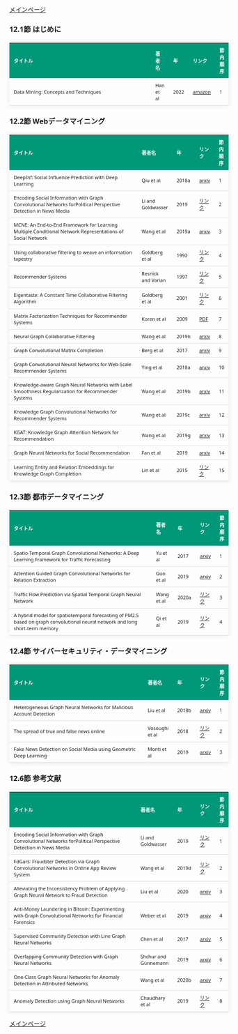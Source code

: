 
<html lang="ja">
<head>
<meta charset="UTF-8">
<title>参考文献リスト</title>
<link rel="stylesheet" type="text/css" href="https://cdn.datatables.net/1.10.24/css/jquery.dataTables.css">
<script type="text/javascript" src="https://code.jquery.com/jquery-3.5.1.js"></script>
<script type="text/javascript" src="https://cdn.datatables.net/1.10.24/js/jquery.dataTables.js"></script>
<style>
    body {
        font-family: 'Verdana', 'Segoe UI', Tahoma, Geneva, Verdana, sans-serif;
    }
    h2 {
        color: #333;
    }
    table {
        width: 100%;
        max-width: 100%;
        border-collapse: collapse;
        margin-top: 20px;
        box-shadow: 0 0 10px rgba(0, 0, 0, 0.1);
    }
    th, td {
        padding: 8px 10px;
        text-align: left;
        border-bottom: 1px solid #ddd;
        font-size: 11px;
    }
    th {
        background-color: #009879;
        color: #ffffff;
    }
    tr:hover {
        background-color: #f5f5f5;
    }
    /* 1番目の列の幅を65%に設定 */
    table.display td:nth-child(1),
    table.display th:nth-child(1) {
        width: 65%;
    }

    /* 2番目の列の幅を25%に設定 */
    table.display td:nth-child(2),
    table.display th:nth-child(2) {
        width: 25%;
    }
</style>
</head>
<body>

<a href="../">メインページ</a>

<h3>12.1節 はじめに</h3>
<table class="dataframe display">
  <thead>
    <tr style="text-align: right;">
      <th>タイトル</th>
      <th>著者名</th>
      <th>年</th>
      <th>リンク</th>
      <th>節内順序</th>
    </tr>
  </thead>
  <tbody>
    <tr>
      <td>Data Mining: Concepts and Techniques</td>
      <td>Han et al</td>
      <td>2022</td>
      <td><a href="https://www.amazon.co.jp/dp/0128117605" target="_blank">amazon</a></td>
      <td>1</td>
    </tr>
  </tbody>
</table>
<h3>12.2節 Webデータマイニング</h3>
<table class="dataframe display">
  <thead>
    <tr style="text-align: right;">
      <th>タイトル</th>
      <th>著者名</th>
      <th>年</th>
      <th>リンク</th>
      <th>節内順序</th>
    </tr>
  </thead>
  <tbody>
    <tr>
      <td>DeepInf: Social Influence Prediction with Deep Learning</td>
      <td>Qiu et al</td>
      <td>2018a</td>
      <td><a href="https://arxiv.org/abs/1807.05560" target="_blank">arxiv</a></td>
      <td>1</td>
    </tr>
    <tr>
      <td>Encoding Social Information with Graph Convolutional Networks forPolitical Perspective Detection in News Media</td>
      <td>Li and Goldwasser</td>
      <td>2019</td>
      <td><a href="https://aclanthology.org/P19-1247/" target="_blank">リンク</a></td>
      <td>2</td>
    </tr>
    <tr>
      <td>MCNE: An End-to-End Framework for Learning Multiple Conditional Network Representations of Social Network</td>
      <td>Wang et al</td>
      <td>2019a</td>
      <td><a href="https://arxiv.org/abs/1905.11013" target="_blank">arxiv</a></td>
      <td>3</td>
    </tr>
    <tr>
      <td>Using collaborative filtering to weave an information tapestry</td>
      <td>Goldberg et al</td>
      <td>1992</td>
      <td><a href="https://dl.acm.org/doi/10.1145/138859.138867" target="_blank">リンク</a></td>
      <td>4</td>
    </tr>
    <tr>
      <td>Recommender Systems</td>
      <td>Resnick and Varian</td>
      <td>1997</td>
      <td><a href="https://dl.acm.org/doi/10.1145/245108.245121" target="_blank">リンク</a></td>
      <td>5</td>
    </tr>
    <tr>
      <td>Eigentaste: A Constant Time Collaborative Filtering Algorithm</td>
      <td>Goldberg et al</td>
      <td>2001</td>
      <td><a href="https://link.springer.com/article/10.1023/A:1011419012209" target="_blank">リンク</a></td>
      <td>6</td>
    </tr>
    <tr>
      <td>Matrix Factorization Techniques for Recommender Systems</td>
      <td>Koren et al</td>
      <td>2009</td>
      <td><a href="https://datajobs.com/data-science-repo/Recommender-Systems-%5BNetflix%5D.pdf" target="_blank">PDF</a></td>
      <td>7</td>
    </tr>
    <tr>
      <td>Neural Graph Collaborative Filtering</td>
      <td>Wang et al</td>
      <td>2019h</td>
      <td><a href="https://arxiv.org/abs/1905.08108" target="_blank">arxiv</a></td>
      <td>8</td>
    </tr>
    <tr>
      <td>Graph Convolutional Matrix Completion</td>
      <td>Berg et al</td>
      <td>2017</td>
      <td><a href="https://arxiv.org/abs/1706.02263" target="_blank">arxiv</a></td>
      <td>9</td>
    </tr>
    <tr>
      <td>Graph Convolutional Neural Networks for Web-Scale Recommender Systems</td>
      <td>Ying et al</td>
      <td>2018a</td>
      <td><a href="https://arxiv.org/abs/1806.01973" target="_blank">arxiv</a></td>
      <td>10</td>
    </tr>
    <tr>
      <td>Knowledge-aware Graph Neural Networks with Label Smoothness Regularization for Recommender Systems</td>
      <td>Wang et al</td>
      <td>2019b</td>
      <td><a href="https://arxiv.org/abs/1905.04413" target="_blank">arxiv</a></td>
      <td>11</td>
    </tr>
    <tr>
      <td>Knowledge Graph Convolutional Networks for Recommender Systems</td>
      <td>Wang et al</td>
      <td>2019c</td>
      <td><a href="https://arxiv.org/abs/1904.12575" target="_blank">arxiv</a></td>
      <td>12</td>
    </tr>
    <tr>
      <td>KGAT: Knowledge Graph Attention Network for Recommendation</td>
      <td>Wang et al</td>
      <td>2019g</td>
      <td><a href="https://arxiv.org/abs/1905.07854" target="_blank">arxiv</a></td>
      <td>13</td>
    </tr>
    <tr>
      <td>Graph Neural Networks for Social Recommendation</td>
      <td>Fan et al</td>
      <td>2019</td>
      <td><a href="https://arxiv.org/abs/1902.07243" target="_blank">arxiv</a></td>
      <td>14</td>
    </tr>
    <tr>
      <td>Learning Entity and Relation Embeddings for Knowledge Graph Completion</td>
      <td>Lin et al</td>
      <td>2015</td>
      <td><a href="https://ojs.aaai.org/index.php/AAAI/article/view/9491" target="_blank">リンク</a></td>
      <td>15</td>
    </tr>
  </tbody>
</table>
<h3>12.3節 都市データマイニング</h3>
<table class="dataframe display">
  <thead>
    <tr style="text-align: right;">
      <th>タイトル</th>
      <th>著者名</th>
      <th>年</th>
      <th>リンク</th>
      <th>節内順序</th>
    </tr>
  </thead>
  <tbody>
    <tr>
      <td>Spatio-Temporal Graph Convolutional Networks: A Deep Learning Framework for Traffic Forecasting</td>
      <td>Yu et al</td>
      <td>2017</td>
      <td><a href="https://arxiv.org/abs/1709.04875" target="_blank">arxiv</a></td>
      <td>1</td>
    </tr>
    <tr>
      <td>Attention Guided Graph Convolutional Networks for Relation Extraction</td>
      <td>Guo et al</td>
      <td>2019</td>
      <td><a href="https://arxiv.org/abs/1906.07510" target="_blank">arxiv</a></td>
      <td>2</td>
    </tr>
    <tr>
      <td>Traffic Flow Prediction via Spatial Temporal Graph Neural Network</td>
      <td>Wang et al</td>
      <td>2020a</td>
      <td><a href="https://dl.acm.org/doi/abs/10.1145/3366423.3380186" target="_blank">リンク</a></td>
      <td>3</td>
    </tr>
    <tr>
      <td>A hybrid model for spatiotemporal forecasting of PM2.5 based on graph convolutional neural network and long short-term memory</td>
      <td>Qi et al</td>
      <td>2019</td>
      <td><a href="https://www.sciencedirect.com/science/article/abs/pii/S0048969719303821?via%3Dihub" target="_blank">リンク</a></td>
      <td>4</td>
    </tr>
  </tbody>
</table>
<h3>12.4節 サイバーセキュリティ・データマイニング</h3>
<table class="dataframe display">
  <thead>
    <tr style="text-align: right;">
      <th>タイトル</th>
      <th>著者名</th>
      <th>年</th>
      <th>リンク</th>
      <th>節内順序</th>
    </tr>
  </thead>
  <tbody>
    <tr>
      <td>Heterogeneous Graph Neural Networks for Malicious Account Detection</td>
      <td>Liu et al</td>
      <td>2018b</td>
      <td><a href="https://arxiv.org/abs/2002.12307" target="_blank">arxiv</a></td>
      <td>1</td>
    </tr>
    <tr>
      <td>The spread of true and false news online</td>
      <td>Vosoughi et al</td>
      <td>2018</td>
      <td><a href="https://www.science.org/doi/10.1126/science.aap9559" target="_blank">リンク</a></td>
      <td>2</td>
    </tr>
    <tr>
      <td>Fake News Detection on Social Media using Geometric Deep Learning</td>
      <td>Monti et al</td>
      <td>2019</td>
      <td><a href="https://arxiv.org/abs/1902.06673" target="_blank">arxiv</a></td>
      <td>3</td>
    </tr>
  </tbody>
</table>
<h3>12.6節 参考文献</h3>
<table class="dataframe display">
  <thead>
    <tr style="text-align: right;">
      <th>タイトル</th>
      <th>著者名</th>
      <th>年</th>
      <th>リンク</th>
      <th>節内順序</th>
    </tr>
  </thead>
  <tbody>
    <tr>
      <td>Encoding Social Information with Graph Convolutional Networks forPolitical Perspective Detection in News Media</td>
      <td>Li and Goldwasser</td>
      <td>2019</td>
      <td><a href="https://aclanthology.org/P19-1247/" target="_blank">リンク</a></td>
      <td>1</td>
    </tr>
    <tr>
      <td>FdGars: Fraudster Detection via Graph Convolutional Networks in Online App Review System</td>
      <td>Wang et al</td>
      <td>2019d</td>
      <td><a href="https://dl.acm.org/doi/10.1145/3308560.3316586" target="_blank">リンク</a></td>
      <td>2</td>
    </tr>
    <tr>
      <td>Alleviating the Inconsistency Problem of Applying Graph Neural Network to Fraud Detection</td>
      <td>Liu et al</td>
      <td>2020</td>
      <td><a href="https://arxiv.org/abs/2005.00625" target="_blank">arxiv</a></td>
      <td>3</td>
    </tr>
    <tr>
      <td>Anti-Money Laundering in Bitcoin: Experimenting with Graph Convolutional Networks for Financial Forensics</td>
      <td>Weber et al</td>
      <td>2019</td>
      <td><a href="https://arxiv.org/abs/1908.02591" target="_blank">arxiv</a></td>
      <td>4</td>
    </tr>
    <tr>
      <td>Supervised Community Detection with Line Graph Neural Networks</td>
      <td>Chen et al</td>
      <td>2017</td>
      <td><a href="https://arxiv.org/abs/1705.08415" target="_blank">arxiv</a></td>
      <td>5</td>
    </tr>
    <tr>
      <td>Overlapping Community Detection with Graph Neural Networks</td>
      <td>Shchur and Günnemann</td>
      <td>2019</td>
      <td><a href="https://arxiv.org/abs/1909.12201" target="_blank">arxiv</a></td>
      <td>6</td>
    </tr>
    <tr>
      <td>One-Class Graph Neural Networks for Anomaly Detection in Attributed Networks</td>
      <td>Wang et al</td>
      <td>2020b</td>
      <td><a href="https://arxiv.org/abs/2002.09594" target="_blank">arxiv</a></td>
      <td>7</td>
    </tr>
    <tr>
      <td>Anomaly Detection using Graph Neural Networks</td>
      <td>Chaudhary et al</td>
      <td>2019</td>
      <td><a href="https://ieeexplore.ieee.org/document/8862186" target="_blank">リンク</a></td>
      <td>8</td>
    </tr>
  </tbody>
</table>

<script>
$(document).ready(function() {
    $('.display').DataTable({
     "lengthChange": false,  // Show 10 entriesの選択機能を非表示にする
     "pageLength": 25,  // ページごとに表示する行数を20行に設定
     "info": false,  // "Showing 1 to X of Y entries" の情報テキストを非表示にする
     "order": [],
     "searching": false
    });
});
</script>

<a href="../">メインページ</a>

</body>
</html>